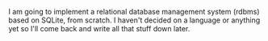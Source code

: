 I am going to implement a relational database management system (rdbms) based on SQLite, from scratch. I haven't decided on a language or anything yet so I'll come back and write all that stuff down later.

